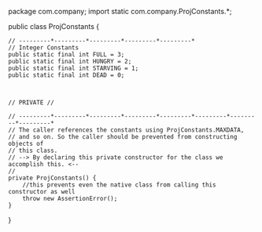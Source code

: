 package com.company;
import static com.company.ProjConstants.*;

public class ProjConstants {

    // ---------*---------*---------*---------*---------*
    // Integer Constants
    public static final int FULL = 3;
    public static final int HUNGRY = 2;
    public static final int STARVING = 1;
    public static final int DEAD = 0;



    // PRIVATE //

    // ---------*---------*---------*---------*---------*---------*---------*---------*
    // The caller references the constants using ProjConstants.MAXDATA,
    // and so on. So the caller should be prevented from constructing objects of
    // this class.
    // --> By declaring this private constructor for the class we accomplish this. <--
    //
    private ProjConstants() {
        //this prevents even the native class from calling this constructor as well
        throw new AssertionError();
    }
}


